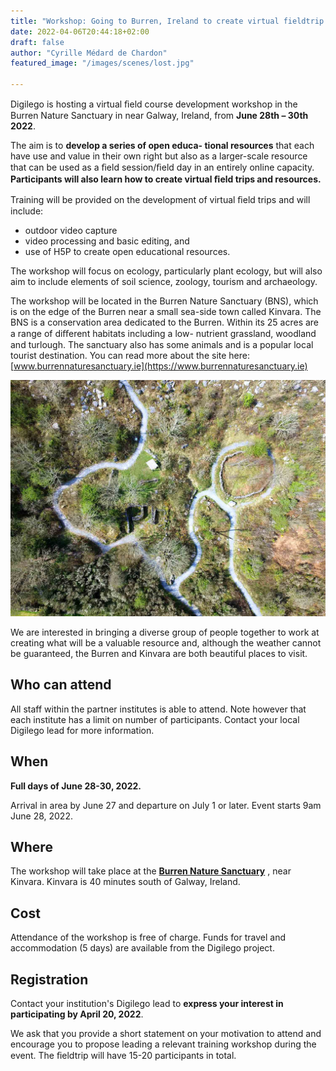 ```yaml
---
title: "Workshop: Going to Burren, Ireland to create virtual fieldtrip resources"
date: 2022-04-06T20:44:18+02:00
draft: false
author: "Cyrille Médard de Chardon"
featured_image: "/images/scenes/lost.jpg"

---
```


Digilego is hosting a virtual ﬁeld course
development workshop in the Burren Nature
Sanctuary in near Galway, Ireland, from **June 28th – 30th 2022**.

The aim is to **develop a series of open educa-
tional resources** that each have use and value
in their own right but also as a larger-scale
resource that can be used as a ﬁeld session/ﬁeld
day in an entirely online capacity. **Participants
will also learn how to create virtual ﬁeld
trips and resources.**

Training will be provided on the development of
virtual ﬁeld trips and will include:

- outdoor video capture
- video processing and basic editing, and
- use of H5P to create open educational resources.

The workshop will focus on ecology, particularly
plant ecology, but will also aim to include
elements of soil science, zoology, tourism and
archaeology.

The workshop will be located in the Burren
Nature Sanctuary (BNS), which is on the edge of
the Burren near a small sea-side town called
Kinvara. The BNS is a conservation area
dedicated to the Burren. Within its 25 acres are a
range of diﬀerent habitats including a low-
nutrient grassland, woodland and turlough. The
sanctuary also has some animals and is a
popular local tourist destination. You can read
more about the site here:
[www.burrennaturesanctuary.ie](https://www.burrennaturesanctuary.ie)


![Airial photo of Burren Sanctuary](airphoto.jpg "© Burren Nature Sanctuary. Used with permission.")

We are interested in bringing a diverse group of
people together to work at creating what will be
a valuable resource and, although the weather
cannot be guaranteed, the Burren and Kinvara
are both beautiful places to visit.

## Who can attend
All staff within the partner institutes is
able to attend. Note however that
each institute has a limit on number
of participants. Contact your local
Digilego lead for more information.

## When
**Full days of June 28-30, 2022.**

Arrival in area by June 27 and
departure on July 1 or later.
Event starts 9am June 28, 2022.

## Where
The workshop will take place at the
[**Burren Nature Sanctuary**](https://www.burrennaturesanctuary.ie)
, near Kinvara. Kinvara is 40 minutes south
of Galway, Ireland.

## Cost
Attendance of the workshop is free of
charge. Funds for travel and
accommodation (5 days) are available
from the Digilego project.

## Registration
Contact your institution's Digilego
lead to **express your interest in
participating by April 20, 2022**.

We ask that you provide a short
statement on your motivation to
attend and encourage you to propose
leading a relevant training workshop
during the event. The ﬁeldtrip will
have 15-20 participants in total.
